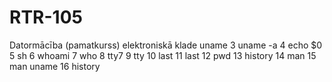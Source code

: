 # RTR-105
Datormācība (pamatkurss) elektroniskā klade
uname
    3  uname -a
    4  echo $0
    5  sh
    6  whoami
    7  who
    8  tty7
    9  tty
   10  last
   11  last
   12  pwd
   13  history
   14  man
   15  man uname
   16  history
